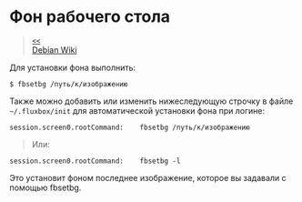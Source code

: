 # Фон рабочего стола

> [`<<`](index.md)  
> [Debian Wiki](https://wiki.debian.org/ru/Fluxbox#A.2BBCQEPgQ9_.2BBEAEMAQxBD4ERwQ1BDMEPg_.2BBEEEQgQ.2BBDsEMA-)

Для установки фона выполнить:

```
$ fbsetbg /путь/к/изображению
```

Также можно добавить или изменить нижеследующую строчку в файле `~/.fluxbox/init` для автоматической установки фона при логине:

```
session.screen0.rootCommand:    fbsetbg /путь/к/изображению
```

> Или:

```
session.screen0.rootCommand:    fbsetbg -l
```

Это установит фоном последнее изображение, которое вы задавали с помощью fbsetbg. 
